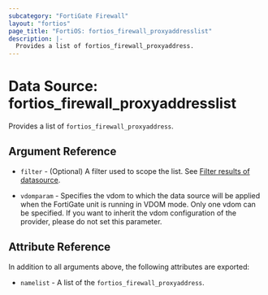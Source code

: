 ```yaml
---
subcategory: "FortiGate Firewall"
layout: "fortios"
page_title: "FortiOS: fortios_firewall_proxyaddresslist"
description: |-
  Provides a list of fortios_firewall_proxyaddress.
---
```


# Data Source: fortios_firewall_proxyaddresslist
Provides a list of `fortios_firewall_proxyaddress`.

## Argument Reference

* `filter` - (Optional) A filter used to scope the list. See [Filter results of datasource](https://registry.terraform.io/providers/fortinetdev/fortios/latest/docs/guides/fgt_filter).

* `vdomparam` - Specifies the vdom to which the data source will be applied when the FortiGate unit is running in VDOM mode. Only one vdom can be specified. If you want to inherit the vdom configuration of the provider, please do not set this parameter.

## Attribute Reference

In addition to all arguments above, the following attributes are exported:

* `namelist` -  A list of the `fortios_firewall_proxyaddress`.
